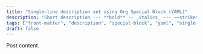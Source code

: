 ```yaml
---
title: "Single-line description set using Org Special Block (YAML)"
description: "Short description --- **bold** -- _italics_ --- ~~strikethrough~~ `monospace`"
tags: ["front-matter", "description", "special-block", "yaml", "single-line"]
draft: false
---
```


Post content.
